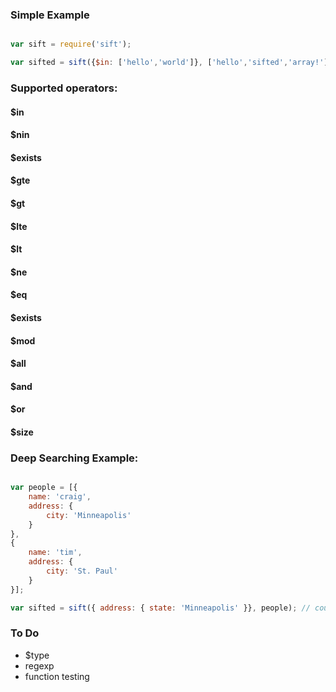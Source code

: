 
### Simple Example

```javascript

var sift = require('sift');

var sifted = sift({$in: ['hello','world']}, ['hello','sifted','array!']); //['hello']

```


### Supported operators:


#### $in

#### $nin

#### $exists

#### $gte

#### $gt

#### $lte

#### $lt

#### $ne

#### $eq

#### $exists

#### $mod

#### $all

#### $and

#### $or

#### $size


### Deep Searching Example:


```javascript

var people = [{
	name: 'craig',
	address: {
		city: 'Minneapolis'
	}
},
{
	name: 'tim',
	address: {
		city: 'St. Paul'
	}
}];

var sifted = sift({ address: { state: 'Minneapolis' }}, people); // count = 1

```


### To Do

- $type
- regexp 
- function testing



